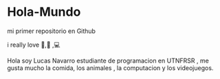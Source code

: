 # Hola-Mundo

mi primer repositorio en Github

i really love :dog:,:icecream: ,:computer:

Hola soy Lucas Navarro estudiante de programacion en UTNFRSR , me gusta mucho la comida, los animales , la computacion y los videojuegos.
